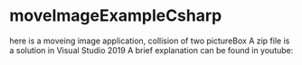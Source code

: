 # moveImageExampleCsharp
here is a moveing image application, collision of two pictureBox
A zip file is a solution in Visual Studio 2019
A brief explanation can be found in youtube: 
